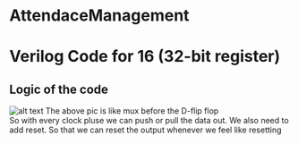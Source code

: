 
# AttendaceManagement
# Verilog Code for 16 (32-bit register)
## Logic of the code 
![alt text](https://github.com/sudhanshu55/vlsi/blob/master/logic%20.JPG?raw=true)
The above pic is like mux before the D-flip flop  
So with every clock pluse we can push or pull the data out. 
We also need to add reset. So that we can reset the output whenever we feel like resetting  

